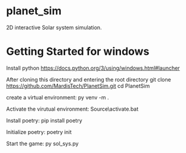 # planet_sim
2D interactive Solar system simulation.

# Getting Started for windows

Install python https://docs.python.org/3/using/windows.html#launcher

After cloning this directory and entering the root directory
git clone https://github.com/MardisTech/PlanetSim.git
cd PlanetSim

create a virtual environment:
py venv -m .

Activate the virutual environment:
Source\activate.bat

Install poetry:
pip install poetry

Initialize poetry:
poetry init

Start the game:
py sol_sys.py






